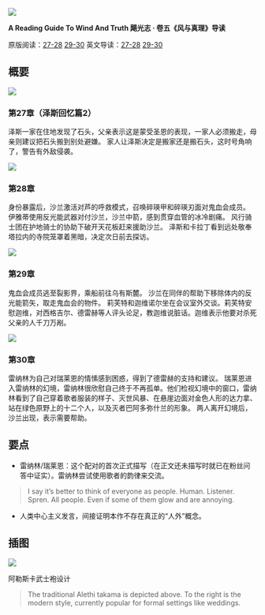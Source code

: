 ![](https://reactormag.com/wp-content/uploads/2024/07/Wind-and-Truth-series-header-simplified-1100x550.png)

**A Reading Guide To Wind And Truth
飓光志 · 卷五《风与真理》导读**

原版阅读：[27-28](https://reactormag.com/read-wind-and-truth-by-brandon-sanderson-chapters-27-and-28/) [29-30](https://reactormag.com/read-wind-and-truth-by-brandon-sanderson-chapters-29-and-30/)
英文导读：[27-28](https://reactormag.com/wind-and-truth-read-along-discussion-chapters-27-and-28/) [29-30](https://reactormag.com/wind-and-truth-read-along-discussion-chapters-29-and-30)

## 概要

![](https://reactormag.com/wp-content/uploads/2024/10/Wind-and-Truth-Chapter-Arch-Chapter-27-1100x590.png)

### 第27章（泽斯回忆篇2）
泽斯一家在住地发现了石头，父亲表示这是蒙受圣恩的表现，一家人必须搬走，母亲则建议把石头搬到别处避嫌。
家人让泽斯决定是搬家还是搬石头，这时号角响了，警告有外敌侵袭。

![](https://reactormag.com/wp-content/uploads/2024/10/Wind-and-Truth-Chapter-Arch-Chapter-28-1100x598.png)

### 第28章
身份暴露后，沙兰激活对芦的呼救模式，召唤碎瑛甲和碎瑛刃面对鬼血会成员。
伊雅蒂使用反光能武器对付沙兰，沙兰中箭，感到贯穿血管的冰冷剧痛。
风行骑士团在护地骑士的协助下破开天花板赶来援助沙兰。
泽斯和卡拉丁看到远处敬奉塔拉内的寺院笼罩着黑暗，决定次日前去探访。

![](https://reactormag.com/wp-content/uploads/2024/11/Wind-and-Truth-Chapter-Arch-Chapter-29-1100x596.png)

### 第29章
鬼血会成员逃至裂影界，乘船前往乌有斯麓。
沙兰在同伴的帮助下移除体内的反光能箭矢，取走鬼血会的物件。
莉芙特和迦维诺尔坐在会议室外交谈。莉芙特安慰迦维，对西格吉尔、德雷赫等人评头论足，教迦维说脏话。迦维表示他要对杀死父亲的人千刀万剐。

![](https://reactormag.com/wp-content/uploads/2024/11/Wind-and-Truth-Chapter-Arch-Chapter-30-1100x612.png)

### 第30章
雷纳林为自己对瑞莱恩的情愫感到困惑，得到了德雷赫的支持和建议。
瑞莱恩进入雷纳林的幻境，雷纳林很欣慰自己终于不再孤单。他们检视幻境中的窗口，雷纳林看到了自己穿着歌者服装的样子、灭世风暴、在悬崖边面对金色人形的达力拿、站在绿色原野上的十二个人，以及灭者巴阿多弥什兰的形象。
两人离开幻境后，沙兰出现，表示需要帮助。

## 要点

- 雷纳林/瑞莱恩：这个配对的首次正式描写（在正文还未描写时就已在粉丝问答中证实）。雷纳林尝试使用歌者的韵律来交流。

> I say it’s better to think of everyone as people. Human. Listener. Spren. All people. Even if some of them glow and are annoying.

- 人类中心主义发言，间接证明本作不存在真正的“人外”概念。

## 插图
![](https://reactormag.com/wp-content/uploads/2024/09/Wind-and-Truth-Artwork-Takama.jpg)

阿勒斯卡武士袍设计

> The traditional Alethi takama is depicted above. To the right is the modern style, currently popular for formal settings like weddings.